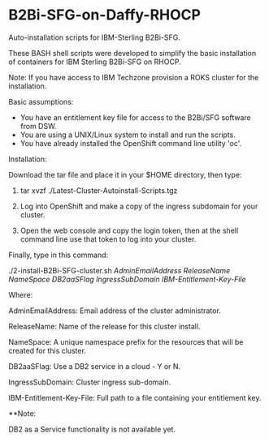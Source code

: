 # B2Bi-SFG-on-Daffy-RHOCP

Auto-installation scripts for IBM-Sterling B2Bi-SFG.

These BASH shell scripts were developed to simplify the basic installation of containers for IBM Sterling B2Bi-SFG on RHOCP.

Note: If you have access to IBM Techzone provision a ROKS cluster for the installation.

Basic assumptions:

- You have an entitlement key file for access to the B2Bi/SFG software from DSW.
- You are using a UNIX/Linux system to install and run the scripts.
- You have already installed the OpenShift command line utility 'oc'.

Installation:

Download the tar file and place it in your $HOME directory, then type:

1. tar xvzf ./Latest-Cluster-Autoinstall-Scripts.tgz

2. Log into OpenShift and make a copy of the ingress subdomain for your cluster.

3. Open the web console and copy the login token, then at the shell command line use that token to log into your cluster. 

Finally, type in this command:

./2-install-B2Bi-SFG-cluster.sh _AdminEmailAddress_ _ReleaseName_ _NameSpace_ _DB2aaSFlag_ _IngressSubDomain_ _IBM-Entitlement-Key-File_
  
Where:

  AdminEmailAddress:        Email address of the cluster administrator.

  ReleaseName:              Name of the release for this cluster install.

  NameSpace:                A unique namespace prefix for the resources that will be created for this cluster.

  DB2aaSFlag:               Use a DB2 service in a cloud - Y or N.

  IngressSubDomain:         Cluster ingress sub-domain.

  IBM-Entitlement-Key-File: Full path to a file containing your entitlement key.

  **Note:
  
  DB2 as a Service functionality is not available yet.
